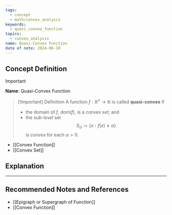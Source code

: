 ```yaml
---
tags:
  - concept
  - math/convex_analysis
keywords:
  - quasi_convex_function
topics:
  - convex_analysis
name: Quasi-Convex Function
date of note: 2024-06-18
---
```


## Concept Definition

>[!important]
>**Name**: Quasi-Convex Function

>[!important] Definition
>A function $f: \mathbb{R}^{n} \to \mathbb{R}$ is called **quasi-convex** if 
>- the domain of $f$, $\text{dom}(f)$, is a *convex set*; and
>- the *sub-level* set $$S_{\alpha} := \left\{ x: f(x) \le \alpha \right\}$$ is *convex* for each $\alpha >0.$

- [[Convex Function]]
- [[Convex Set]]




## Explanation





-----------
##  Recommended Notes and References


- [[Epigraph or Supergraph of Function]]
- [[Convex Function]]